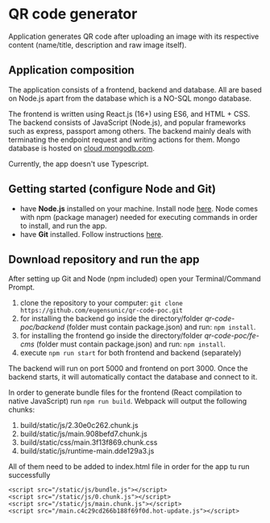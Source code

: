 # QR code generator

Application generates QR code after uploading an image with its respective content (name/title, description and raw image itself).

## Application composition

The application consists of a frontend, backend and database. All are based on Node.js apart from the database
which is a NO-SQL mongo database.

The frontend is written using React.js (16+) using ES6, and HTML + CSS.
The backend consists of JavaScript (Node.js), and popular frameworks such as express, passport among others. The backend mainly
deals with terminating the endpoint request and writing actions for them.
Mongo database is hosted on [cloud.mongodb.com](https://cloud.mongodb.com/).

Currently, the app doesn't use Typescript.

## Getting started (configure Node and Git)

- have **Node.js** installed on your machine. Install node [here](https://nodejs.org/en/download/). Node comes with
  npm (package manager) needed for executing commands in order to install, and run the app.
- have **Git** installed. Follow instructions [here](https://git-scm.com/book/en/v2/Getting-Started-Installing-Git).

## Download repository and run the app

After setting up Git and Node (npm included) open your Terminal/Command Prompt.

1.  clone the repository to your computer: `git clone https://github.com/eugensunic/qr-code-poc.git`
2.  for installing the backend go inside the directory/folder _qr-code-poc/backend_ (folder must contain package.json) and run: `npm install`.
3.  for installing the frontend go inside the directory/folder _qr-code-poc/fe-cms_ (folder must contain package.json) and run: `npm install`.
4.  execute `npm run start` for both frontend and backend (separately)

The backend will run on port 5000 and frontend on port 3000. Once the backend starts, it will automatically contact the database and connect to it.

In order to generate bundle files for the frontend (React compilation to native JavaScript) run `npm run build`.
Webpack will output the following chunks:

 
 1. build/static/js/2.30e0c262.chunk.js
 2. build/static/js/main.908befd7.chunk.js
 3. build/static/css/main.3f13f869.chunk.css
 4. build/static/js/runtime-main.dde129a3.js


 All of them need to be added to index.html file in order for the app tu run successfully

   ```
   <script src="/static/js/bundle.js"></script>
   <script src="/static/js/0.chunk.js"></script>
   <script src="/static/js/main.chunk.js"></script>
   <script src="/main.c4c29cd266b188f69f0d.hot-update.js"></script>
   ```




